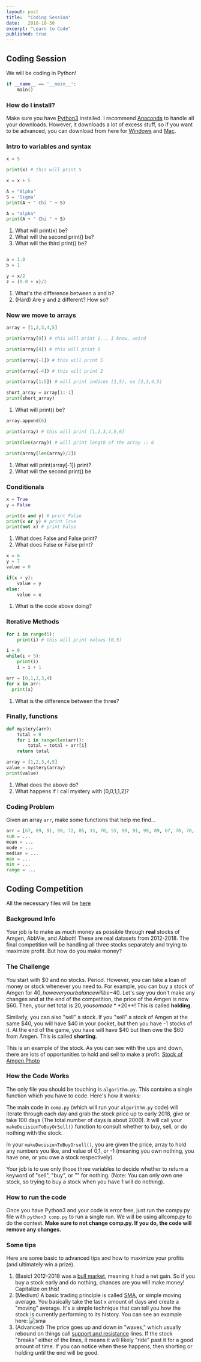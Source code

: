```yaml
---
layout: post
title:  "Coding Session"
date:   2018-10-30
excerpt: "Learn to Code"
published: true
---
```


## Coding Session

We will be coding in Python!
```python
if __name__ == '__main__':
    main()
```

### How do I install?
Make sure you have [Python3](https://www.python.org/download/releases/3.0/) installed. I recommend [Anaconda](https://www.anaconda.com/download/#linux) to handle all your downloads. However, it downloads a lot of excess stuff, so if you want to be advanced, you can download from here for [Windows](https://www.python.org/downloads/) and [Mac](https://www.python.org/downloads/mac-osx/).


### Intro to variables and syntax
```python
x = 5

print(x) # this will print 5

x = x + 5

A = "Alpha"
S = 'Sigma'
print(A + " Chi " + S)

A = "alpha"
print(A + " Chi " + S)

```

1. What will print(x) be?
1. What will the second print() be?
1. What will the third print() be?


```python

a = 1.0
b = 1

y = x/2
z = (0.0 + x)/2

```

1. What's the difference between a and b?
1. (Hard) Are y and z different? How so?

### Now we move to arrays
```python
array = [1,2,3,4,5]

print(array[0]) # this will print 1... I know, weird

print(array[4]) # this will print 5

print(array[-1]) # this will print 5

print(array[-4]) # this will print 2

print(array[1:5]) # will print indices [1,5), so [2,3,4,5]

short_array = array[1:-1]
print(short_array)
```
1. What will print() be?

```python
array.append(6)

print(array) # this will print [1,2,3,4,5,6]

print(len(array)) # will print length of the array :: 6

print(array[len(array)/2]) 

```
1. What will print(array[-1]) print?
1. What will the second print() be

### Conditionals
```python
x = True
y = False

print(x and y) # print False
print(x or y) # print True
print(not x) # print False
```
1. What does False and False print?
1. What does False or False print?

```python
x = 6
y = 7
value = 0

if(x > y):
    value = y
else:
    value = x
```

1. What is the code above doing?

### Iterative Methods
```python
for i in range(5):
    print(i) # this will print values [0,5)

i = 0
while(i < 5):
    print(i)
    i = i + 1

arr = [0,1,2,3,4]
for x in arr:
  print(x)
```
1. What is the difference between the three?

### Finally, functions
```python
def mystery(arr):
    total = 0
    for i in range(len(arr)):
        total = total + arr[i]
    return total

array = [1,2,3,4,5]
value = mystery(array)
print(value)
```
1. What does the above do?
1. What happens if I call mystery with [0,0,1,1,2]?

### Coding Problem
Given an array `arr`, make some functions that help me find...
```python
arr = [67, 89, 91, 99, 72, 85, 33, 70, 55, 90, 91, 99, 89, 67, 70, 70, 80]
sum = ...
mean = ...
mode = ...
median = ...
max = ...
min = ...
range = ...
```

## Coding Competition
All the necessary files will be [here](/files/teaching-axe-code.zip)

### Background Info
Your job is to make as much money as possible through **real** stocks of Amgen, AbbVie, and Abbott! These are real datasets from 2012-2018. The final competition will be handling all three stocks separately and trying to maximize profit. But how do you make money?

### The Challenge
You start with $0 and no stocks. Period. However, you can take a loan of money or stock whenever you need to. For example, you can buy a stock of Amgen for $40, however your balance will be -$40. Let's say you don't make any changes and at the end of the competition, the price of the Amgen is now $60. Then, your net total is $20, you so made **$20**! This is called **holding**.

Similarly, you can also "sell" a stock. If you "sell" a stock of Amgen at the same $40, you will have $40 in your pocket, but then you have -1 stocks of it. At the end of the game, you have will have $40 but then owe the $60 from Amgen. This is called **shorting**.

This is an example of the stock. As you can see with the ups and down, there are lots of opportunities to hold and sell to make a profit.
[Stock of Amgen Photo](/images/stocks.png)

### How the Code Works
The only file you should be touching is `algorithm.py`. This contains a single function which you have to code. Here's how it works:

The main code in `comp.py` (which will run your `algorithm.py` code) will iterate through each day and grab the stock price up to early 2018, give or take 100 days (The total number of days is about 2000). It will call your `makeDecisionToBuyOrSell()` function to consult whether to buy, sell, or do nothing with the stock. 

In your `makeDecisionToBuyOrsell()`, you are given the price, array to hold any numbers you like, and value of 0,1, or -1 (meaning you own nothing, you have one, or you owe a stock respectively). 

Your job is to use only those three variables to decide whether to return a keyword of "sell", "buy", or "" for nothing. (Note: You can only own one stock, so trying to buy a stock when you have 1 will do nothing).

### How to run the code

Once you have Python3 and your code is error free, just run the compy.py file with `python3 comp.py` to run a single run. We will be using allcomp.py to do the contest. **Make sure to not change comp.py. If you do, the code will remove any changes.**

### Some tips
Here are some basic to advanced tips and how to maximize your profits (and ultimately win a prize).

1. (Basic) 2012-2018 was a [bull market](https://www.investopedia.com/terms/b/bullmarket.asp), meaning it had a net gain. So if you buy a stock early and do nothing, chances are you will make money! Capitalize on this!
1. (Medium) A basic trading principle is called [SMA](https://www.investopedia.com/terms/s/sma.asp), or simple moving average. You basically take the last `x` amount of days and create a "moving" average. It's a simple technique that can tell you how the stock is currently performing to its history. You can see an example here:
![sma](/images/sma.png)
1. (Advanced) The price goes up and down in "waves," which usually rebound on things call [support and resistance](https://www.investopedia.com/trading/support-and-resistance-basics/) lines. If the stock "breaks" either of the lines, it means it will likely "ride" past it for a good amount of time. If you can notice when these happens, then shorting or holding until the end will be good.
